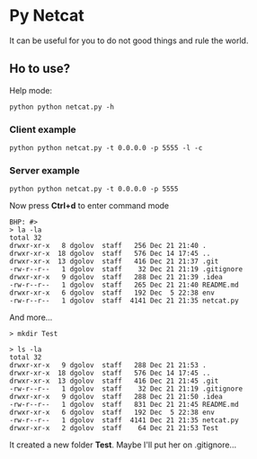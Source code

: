 # Py Netcat

It can be useful for you to do not good things and rule the world.

## Ho to use?

Help mode:

```bigquery
python python netcat.py -h
```

### Client example

```bigquery
python python netcat.py -t 0.0.0.0 -p 5555 -l -c
```

### Server example

```bigquery
python python netcat.py -t 0.0.0.0 -p 5555
```

Now press **Ctrl+d** to enter command mode

```
BHP: #> 
> la -la
total 32
drwxr-xr-x   8 dgolov  staff   256 Dec 21 21:40 .
drwxr-xr-x  18 dgolov  staff   576 Dec 14 17:45 ..
drwxr-xr-x  13 dgolov  staff   416 Dec 21 21:37 .git
-rw-r--r--   1 dgolov  staff    32 Dec 21 21:19 .gitignore
drwxr-xr-x   9 dgolov  staff   288 Dec 21 21:39 .idea
-rw-r--r--   1 dgolov  staff   265 Dec 21 21:40 README.md
drwxr-xr-x   6 dgolov  staff   192 Dec  5 22:38 env
-rw-r--r--   1 dgolov  staff  4141 Dec 21 21:35 netcat.py
```

And more...

```
> mkdir Test

> ls -la
total 32
drwxr-xr-x   9 dgolov  staff   288 Dec 21 21:53 .
drwxr-xr-x  18 dgolov  staff   576 Dec 14 17:45 ..
drwxr-xr-x  13 dgolov  staff   416 Dec 21 21:45 .git
-rw-r--r--   1 dgolov  staff    32 Dec 21 21:19 .gitignore
drwxr-xr-x   9 dgolov  staff   288 Dec 21 21:50 .idea
-rw-r--r--   1 dgolov  staff   831 Dec 21 21:45 README.md
drwxr-xr-x   6 dgolov  staff   192 Dec  5 22:38 env
-rw-r--r--   1 dgolov  staff  4141 Dec 21 21:35 netcat.py
drwxr-xr-x   2 dgolov  staff    64 Dec 21 21:53 Test
```

It created a new folder **Test**. Maybe I'll put her on .gitignore...
